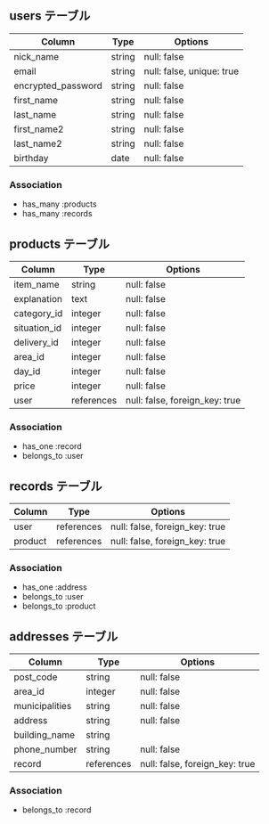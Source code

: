 ## users テーブル

| Column                   | Type   | Options                   |
| ------------------------ | ------ | ------------------------- |
| nick_name                | string | null: false               |
| email                    | string | null: false, unique: true |
| encrypted_password       | string | null: false               |
| first_name               | string | null: false               |
| last_name                | string | null: false               |
| first_name2              | string | null: false               |
| last_name2               | string | null: false               |
| birthday                 | date   | null: false               |

### Association

- has_many :products
- has_many :records



## products テーブル

| Column       | Type         | Options                        |
| ------------ | ------------ | ------------------------------ |
| item_name    | string       | null: false                    |
| explanation  | text         | null: false                    |
| category_id  | integer      | null: false                    |
| situation_id | integer      | null: false                    |
| delivery_id  | integer      | null: false                    |
| area_id      | integer      | null: false                    |
| day_id       | integer      | null: false                    |
| price        | integer      | null: false                    |
| user         | references   | null: false, foreign_key: true |

### Association

- has_one :record
- belongs_to :user



## records テーブル

| Column      | Type       | Options                        |
| ----------- | ---------- | ------------------------------ |
| user        | references | null: false, foreign_key: true |
| product     | references | null: false, foreign_key: true |

### Association

- has_one :address
- belongs_to :user
- belongs_to :product


## addresses テーブル

| Column          | Type       | Options                        |
| --------------- | ---------- | ------------------------------ |
| post_code       | string     | null: false                    |
| area_id         | integer    | null: false                    |
| municipalities  | string     | null: false                    |
| address         | string     | null: false                    |
| building_name   | string     |                                |
| phone_number    | string     | null: false                    |
| record          | references | null: false, foreign_key: true |

### Association

- belongs_to :record